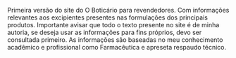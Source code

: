 Primeira versão do site do O Boticário para revendedores. Com informações relevantes aos excipientes presentes nas formulações dos principais produtos. Importante avisar que todo o texto presente no site é de minha autoria, se deseja usar as informações para fins próprios, devo ser consultada primeiro. As informações são baseadas no meu conhecimento acadêmico e profissional como Farmacêutica e apreseta respaudo técnico.
